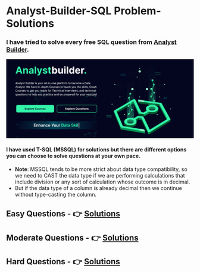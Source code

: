 # Analyst-Builder-SQL Problem-Solutions
### I have tried to solve every free SQL question from [Analyst Builder](https://www.analystbuilder.com/).

![Alt text](image.png)

#### I have used T-SQL (MSSQL) for solutions but there are different options you can choose to solve questions at your own pace.
- **Note**: MSSQL tends to be more strict about data type compatibility, so we need to CAST the data type if we are performing calculations that include division or any sort of calculation whose outcome is in decimal.
- But if the data type of a column is already decimal then we continue without type-casting the column.

## Easy Questions - 👉 [Solutions](Easy/easy.md)
## Moderate Questions - 👉 [Solutions](Moderate/moderate.md)
## Hard Questions - 👉 [Solutions](Hard/hard.md)

